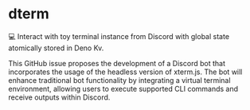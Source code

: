 # dterm
💻 Interact with toy terminal instance from Discord with global state atomically stored in Deno Kv. 

This GitHub issue proposes the development of a Discord bot that incorporates the usage of the headless version of xterm.js. The bot will enhance traditional bot functionality by integrating a virtual terminal environment, allowing users to execute supported CLI commands and receive outputs within Discord.
